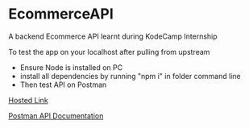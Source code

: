 # EcommerceAPI
A backend Ecommerce API learnt during KodeCamp Internship

To test the app on your localhost after pulling from upstream
- Ensure Node is installed on PC
- install all dependencies by running 
   "npm i" in folder command line
- Then test API on Postman


[Hosted Link](https://ecommercebackendapimoyo.herokuapp.com/)

[Postman API Documentation](https://documenter.getpostman.com/view/19044481/UzBns7Wn)
